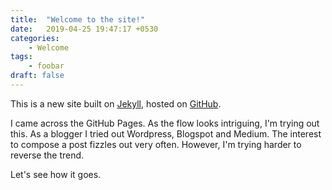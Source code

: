 ```yaml
---
title:  "Welcome to the site!"
date:   2019-04-25 19:47:17 +0530
categories:
    - Welcome
tags:
    - foobar
draft: false
---
```


This is a new site built on [Jekyll](https://jekyllrb.com/), hosted on [GitHub](https://github.com/dheepakg/dheepakg.github.io).

I came across the GitHub Pages. As the flow looks intriguing, I'm trying out this. As a blogger I tried out Wordpress, Blogspot and Medium. The interest to compose a post fizzles out very often. However, I'm trying harder to reverse the trend.

Let's see how it goes.
